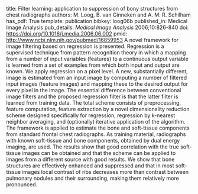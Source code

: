 title: Filter learning: application to suppression of bony structures from chest radiographs
authors: M. Loog, B. van Ginneken and A. M. R. Schilham
has_pdf: True
template: publication
bibkey: loog06b
published_in: Medical Image Analysis
pub_details: <i>Medical Image Analysis</i> 2006;10:826-840
doi: https://doi.org/10.1016/j.media.2006.06.002
pmid: http://www.ncbi.nlm.nih.gov/pubmed/16859953
A novel framework for image filtering based on regression is presented. Regression is a supervised technique from pattern recognition theory in which a mapping from a number of input variables (features) to a continuous output variable is learned from a set of examples from which both input and output are known. We apply regression on a pixel level. A new, substantially different, image is estimated from an input image by computing a number of filtered input images (feature images) and mapping these to the desired output for every pixel in the image. The essential difference between conventional image filters and the proposed regression filter is that the latter filter is learned from training data. The total scheme consists of preprocessing, feature computation, feature extraction by a novel dimensionality reduction scheme designed specifically for regression, regression by k-nearest neighbor averaging, and (optionally) iterative application of the algorithm. The framework is applied to estimate the bone and soft-tissue components from standard frontal chest radiographs. As training material, radiographs with known soft-tissue and bone components, obtained by dual energy imaging, are used. The results show that good correlation with the true soft-tissue images can be obtained and that the scheme can be applied to images from a different source with good results. We show that bone structures are effectively enhanced and suppressed and that in most soft-tissue images local contrast of ribs decreases more than contrast between pulmonary nodules and their surrounding, making them relatively more pronounced.

